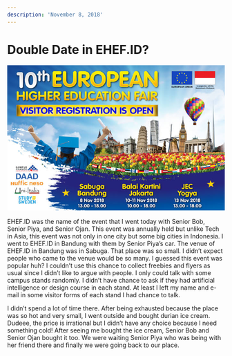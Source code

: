 ```yaml
---
description: 'November 8, 2018'
---
```


# Double Date in EHEF.ID?

![](../../.gitbook/assets/images%20%281%29.jpg)

EHEF.ID was the name of the event that I went today with Senior Bob, Senior Piya, and Senior Ojan. This event was annually held but unlike Tech in Asia, this event was not only in one city but some big cities in Indonesia. I went to EHEF.ID in Bandung with them by Senior Piya’s car. The venue of EHEF.ID in Bandung was in Sabuga. That place was so small. I didn’t expect people who came to the venue would be so many. I guessed this event was popular huh? I couldn’t use this chance to collect freebies and flyers as usual since I didn’t like to argue with people. I only could talk with some campus stands randomly. I didn’t have chance to ask if they had artificial intelligence or design course in each stand. At least I left my name and e-mail in some visitor forms of each stand I had chance to talk.

I didn’t spend a lot of time there. After being exhausted because the place was so hot and very small, I went outside and bought durian ice cream. Dudeee, the price is irrational but I didn’t have any choice because I need something cold! After seeing me bought the ice cream, Senior Bob and Senior Ojan bought it too. We were waiting Senior Piya who was being with her friend there and finally we were going back to our place.

